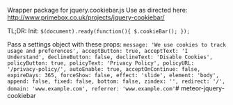 Wrapper package for jquery.cookiebar.js
Use as directed here: http://www.primebox.co.uk/projects/jquery-cookiebar/

TL;DR:
Init:
`$(document).ready(function(){
   $.cookieBar();
 });`

Pass a settings object with these props:
`message: 'We use cookies to track usage and preferences',
 acceptButton: true,
 acceptText: 'I Understand',
 declineButton: false,
 declineText: 'Disable Cookies',
 policyButton: true,
 policyText: 'Privacy Policy',
 policyURL: '/privacy-policy/',
 autoEnable: true,
 acceptOnContinue: false,
 expireDays: 365,
 forceShow: false,
 effect: 'slide',
 element: 'body',
 append: false,
 fixed: false,
 bottom: false,
 zindex: '',
 redirect: '/',
 domain: 'www.example.com',
 referrer: 'www.example.com'`# meteor-jquery-cookiebar
